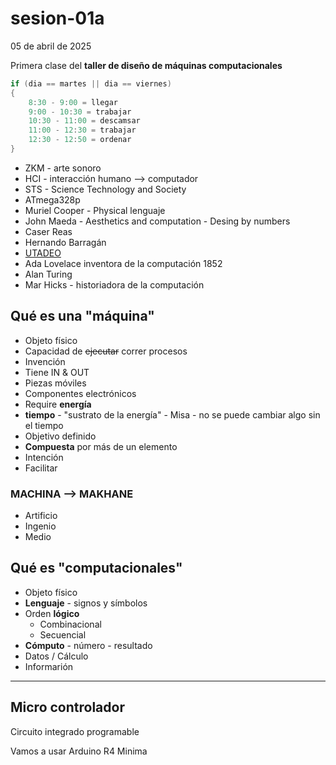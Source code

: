 # sesion-01a

05 de abril de 2025

Primera clase del **taller de diseño de máquinas computacionales**

````cpp
if (dia == martes || dia == viernes)
{
    8:30 - 9:00 = llegar
    9:00 - 10:30 = trabajar
    10:30 - 11:00 = descamsar
    11:00 - 12:30 = trabajar
    12:30 - 12:50 = ordenar
}
````

- ZKM - arte sonoro
- HCI - interacción humano --> computador
- STS - Science Technology and Society
- ATmega328p
- Muriel Cooper - Physical lenguaje
- John Maeda - Aesthetics and computation - Desing by numbers
- Caser Reas
- Hernando Barragán
- [UTADEO](https://www.utadeo.edu.co/es/continuada/educacion-continua/53376/catedra-en-diseno-arte-y-ciencia)
- Ada Lovelace inventora de la computación 1852
- Alan Turing
- Mar Hicks - historiadora de la computación

## Qué es una "máquina"

- Objeto físico
- Capacidad de ~~ejecutar~~ correr procesos
- Invención
- Tiene IN & OUT
- Piezas móviles
- Componentes electrónicos
- Require **energía**
- **tiempo** - "sustrato de la energía" - Misa - no se puede cambiar algo sin el tiempo
- Objetivo definido
- **Compuesta** por más de un elemento
- Intención
- Facilitar

### MACHINA --> MAKHANE

- Artificio
- Ingenio
- Medio

## Qué es "computacionales"

- Objeto físico
- **Lenguaje** - signos y símbolos
- Orden **lógico**
  - Combinacional
  - Secuencial
- **Cómputo** - número - resultado
- Datos / Cálculo
- Informarión

-----

## Micro controlador

Circuito integrado programable

Vamos a usar Arduino R4 Minima
